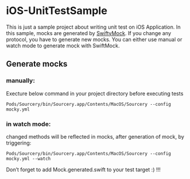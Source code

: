 # iOS-UnitTestSample

This is just a sample project about writing unit test on iOS Application. In this sample, mocks are generated by [SwiftyMock](https://github.com/MakeAWishFoundation/SwiftyMocky).
If you change any protocol, you have to generate new mocks. You can either use manual or watch mode to generate mock with SwiftMock. 


## Generate mocks

### manually:

Execture below command in your project directory before executing tests

```
Pods/Sourcery/bin/Sourcery.app/Contents/MacOS/Sourcery --config mocky.yml
```

### in watch mode: 

changed methods will be reflected in mocks, after generation of mock, by triggering:

```
Pods/Sourcery/bin/Sourcery.app/Contents/MacOS/Sourcery --config mocky.yml --watch
```


Don’t forget to add Mock.generated.swift to your test target :) !!!

